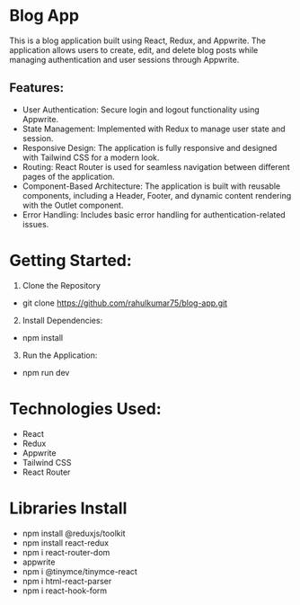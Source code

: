 # Blog App
This is a blog application built using React, Redux, and Appwrite. The application allows users to create, edit, and delete blog posts while managing authentication and user sessions through Appwrite.
## Features:
* User Authentication: Secure login and logout functionality using Appwrite.
* State Management: Implemented with Redux to manage user state and session.
* Responsive Design: The application is fully responsive and designed with Tailwind CSS for a modern look.
* Routing: React Router is used for seamless navigation between different pages of the application.
* Component-Based Architecture: The application is built with reusable components, including a Header, Footer, and dynamic content rendering with the Outlet component.
* Error Handling: Includes basic error handling for authentication-related issues.
# Getting Started:
1. Clone the Repository
  * git clone https://github.com/rahulkumar75/blog-app.git
2. Install Dependencies:
  * npm install
3. Run the Application:
  * npm run dev

# Technologies Used:
* React
* Redux
* Appwrite
* Tailwind CSS
* React Router


# Libraries Install
- npm install @reduxjs/toolkit
- npm install react-redux
- npm i react-router-dom
- appwrite
- npm i @tinymce/tinymce-react
- npm i html-react-parser
- npm i react-hook-form 

